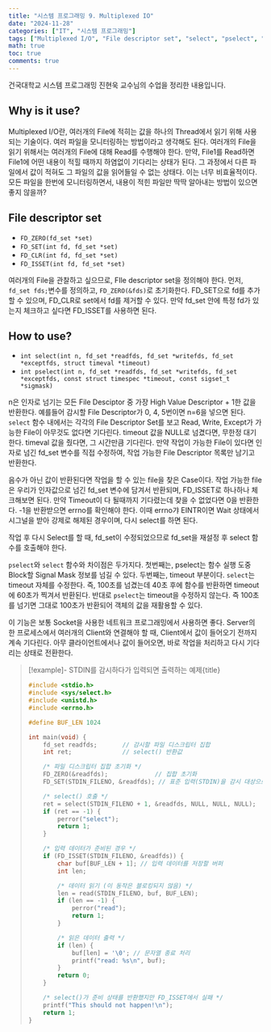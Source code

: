 ```yaml
---
title: "시스템 프로그래밍 9. Multiplexed IO"
date: "2024-11-28"
categories: ["IT", "시스템 프로그래밍"]
tags: ["Multiplexed I/O", "File descriptor set", "select", "pselect", "네트워크 프로그래밍", "시스템 프로그래밍", "블로킹", "클라이언트"]
math: true
toc: true
comments: true
---
```


건국대학교 시스템 프로그래밍 진현욱 교수님의 수업을 정리한 내용입니다.

## Why is it use?

Multiplexed I/O란, 여러개의 File에 적히는 값을 하나의 Thread에서 읽기 위해 사용되는 기술이다. 여러 파일을 모니터링하는 방법이라고 생각해도 된다. 여러개의 File을 읽기 위해서는 여러개의 File에 대해 Read를 수행해야 한다. 만약, File1를 Read하면 File1에 어떤 내용이 적힐 때까지 하염없이 기다리는 상태가 된다. 그 과정에서 다른 파일에서 값이 적혀도 그 파일의 값을 읽어들일 수 없는 상태다. 이는 너무 비효율적이다. 모든 파일을 한번에 모니터링하면서, 내용이 적힌 파일만 딱딱 알아내는 방법이 있으면 좋지 않을까?

## File descriptor set

- `FD_ZERO(fd_set *set)`
- `FD_SET(int fd, fd_set *set)`
- `FD_CLR(int fd, fd_set *set)`
- `FD_ISSET(int fd, fd_set *set)`

여러개의 File을 관찰하고 싶으므로, FIle descriptor set을 정의해야 한다. 먼저, `fd_set fds;`변수를 정의하고, `FD_ZERO(&fds)`로 초기화한다. FD_SET으로 fd를 추가할 수 있으며, FD_CLR로 set에서 fd를 제거할 수 있다. 만약 fd_set 안에 특정 fd가 있는지 체크하고 싶다면 FD_ISSET를 사용하면 된다.

## How to use?

- `int select(int n, fd_set *readfds, fd_set *writefds, fd_set *exceptfds, struct timeval *timeout)`
- `int pselect(int n, fd_set *readfds, fd_set *writefds, fd_set *exceptfds, const struct timespec *timeout, const sigset_t *sigmask)`

n은 인자로 넘기는 모든 File Desciptor 중 가장 High Value Descriptor + 1한 값을 반환한다. 예를들어 감시할 File Descriptor가 0, 4, 5번이면 n=6을 넣으면 된다. `select` 함수 내에서는 각각의 File Descriptor Set를 보고 Read, Write, Except가 가능한 File이 아무것도 없다면 기다린다. timeout 값을 NULL로 넘겼다면, 무한정 대기한다. timeval 값을 줬다면, 그 시간만큼 기다린다. 만약 작업이 가능한 File이 있다면 인자로 넘긴 fd_set 변수를 직접 수정하여, 작업 가능한 File Descriptor 목록만 남기고 반환한다. 

음수가 아닌 값이 반환된다면 작업을 할 수 있는 file을 찾은 Case이다. 작업 가능한 file은 우리가 인자값으로 넘긴 fd_set 변수에 담겨서 반환되며, FD_ISSET로 하나하나 체크해보면 된다. 만약 Timeout이 다 될때까지 기다렸는데 찾을 수 없었다면 0을 반환한다. -1을 반환받으면 errno를 확인해야 한다. 이때 errno갸 EINTR이면 Wait 상태에서 시그널을 받아 강제로 해제된 경우이며, 다시 select를 하면 된다.

작업 후 다시 Select를 할 때, fd_set이 수정되었으므로 fd_set을 재설정 후 select 함수를 호출해야 한다.

`pselect`와 `select` 함수와 차이점은 두가지다. 첫번째는, pselect는 함수 실행 도중 Block할 Signal Mask 정보를 넘길 수 있다. 두번째는, timeout 부분이다. `select`는 timeout 자체를 수정한다. 즉, 100초를 넘겼는데 40초 후에 함수를 반환하면 timeout에 60초가 찍겨서 반환된다. 반대로 `pselect`는 timeout을 수정하지 않는다. 즉 100초를 넘기면 그대로 100초가 반환되어 객체의 값을 재활용할 수 있다.

이 기능은 보통 Socket을 사용한 네트워크 프로그래밍에서 사용하면 좋다. Server의 한 프로세스에서 여러개의 Client와 연결해야 할 때, Client에서 값이 들어오기 전까지 계속 기다린다. 아무 클라이언트에서나 값이 들어오면, 바로 작업을 처리하고 다시 기다리는 상태로 전환한다. 

> [!example]- STDIN를 감시하다가 입력되면 출력하는 예제{title}
> ```c
> #include <stdio.h>
> #include <sys/select.h>
> #include <unistd.h>
> #include <errno.h>
> 
> #define BUF_LEN 1024
> 
> int main(void) {
>     fd_set readfds;       // 감시할 파일 디스크립터 집합
>     int ret;              // select() 반환값
> 
>     /* 파일 디스크립터 집합 초기화 */
>     FD_ZERO(&readfds);             // 집합 초기화
>     FD_SET(STDIN_FILENO, &readfds); // 표준 입력(STDIN)을 감시 대상으로 추가
> 
>     /* select() 호출 */
>     ret = select(STDIN_FILENO + 1, &readfds, NULL, NULL, NULL);
>     if (ret == -1) {
>         perror("select");
>         return 1;
>     }
> 
>     /* 입력 데이터가 준비된 경우 */
>     if (FD_ISSET(STDIN_FILENO, &readfds)) {
>         char buf[BUF_LEN + 1]; // 입력 데이터를 저장할 버퍼
>         int len;
> 
>         /* 데이터 읽기 (이 동작은 블로킹되지 않음) */
>         len = read(STDIN_FILENO, buf, BUF_LEN);
>         if (len == -1) {
>             perror("read");
>             return 1;
>         }
> 
>         /* 읽은 데이터 출력 */
>         if (len) {
>             buf[len] = '\0'; // 문자열 종료 처리
>             printf("read: %s\n", buf);
>         }
>         return 0;
>     }
> 
>     /* select()가 준비 상태를 반환했지만 FD_ISSET에서 실패 */
>     printf("This should not happen!\n");
>     return 1;
> }
> ```